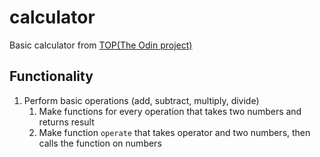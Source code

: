 # calculator
Basic calculator from [TOP(The Odin project)](https://www.theodinproject.com/lessons/foundations-calculator)

## Functionality
1. Perform basic operations (add, subtract, multiply, divide)
    1) Make functions for every operation that takes two numbers and returns result
    2) Make function `operate` that takes operator and two numbers, then calls the function on numbers 